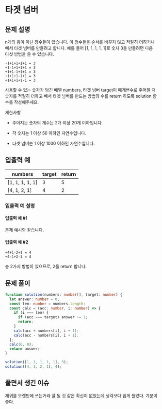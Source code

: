 # 타겟 넘버

## 문제 설명

n개의 음이 아닌 정수들이 있습니다. 이 정수들을 순서를 바꾸지 않고 적절히 더하거나 빼서 타겟 넘버를 만들려고 합니다. 예를 들어 [1, 1, 1, 1, 1]로 숫자 3을 만들려면 다음 다섯 방법을 쓸 수 있습니다.

```
-1+1+1+1+1 = 3
+1-1+1+1+1 = 3
+1+1-1+1+1 = 3
+1+1+1-1+1 = 3
+1+1+1+1-1 = 3
```
사용할 수 있는 숫자가 담긴 배열 numbers, 타겟 넘버 target이 매개변수로 주어질 때 숫자를 적절히 더하고 빼서 타겟 넘버를 만드는 방법의 수를 return 하도록 solution 함수를 작성해주세요.

제한사항

* 주어지는 숫자의 개수는 2개 이상 20개 이하입니다.

* 각 숫자는 1 이상 50 이하인 자연수입니다.

* 타겟 넘버는 1 이상 1000 이하인 자연수입니다.

## 입출력 예

|numbers|target|return|
|-------|------|------|
|[1, 1, 1, 1, 1]|3|5|
[4, 1, 2, 1]|4|2

### 입출력 예 설명

#### 입출력 예 #1

문제 예시와 같습니다.

#### 입출력 예 #2

```
+4+1-2+1 = 4
+4-1+2-1 = 4
```
총 2가지 방법이 있으므로, 2를 return 합니다.

## 문제 풀이

```typescript
function solution(numbers: number[], target: number) {
  let answer: number = 0;
  const len: number = numbers.length;
  const calc = (acc: number, i: number) => {
    if (i === len) {
      if (acc === target) answer += 1;
      return;
    }
    calc(acc + numbers[i], i + 1);
    calc(acc - numbers[i], i + 1);
  };
  calc(0, 0);
  return answer;
}

solution([1, 1, 1, 1, 1], 3);
solution([4, 1, 2, 1], 4);

```

## 풀면서 생긴 이슈
재귀를 오랜만에 쓰는거라 잘 될 것 같은 확신이 없었는데 생각보다 쉽게 풀었다. 기분이 좋다.